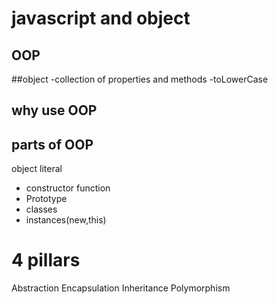 # javascript and object

## OOP

##object
-collection of properties and methods
-toLowerCase


## why use OOP

## parts of OOP
object literal

- constructor function
- Prototype
- classes
- instances(new,this)

# 4 pillars
Abstraction
Encapsulation
Inheritance
Polymorphism